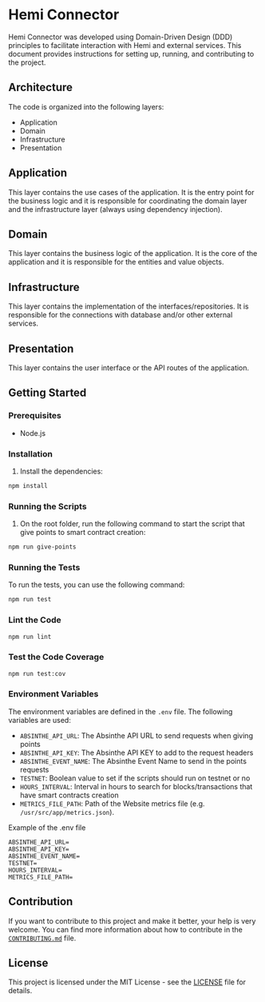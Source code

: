 # Hemi Connector

Hemi Connector was developed using Domain-Driven Design (DDD) principles to facilitate interaction with Hemi and external services. This document provides instructions for setting up, running, and contributing to the project.

## Architecture

The code is organized into the following layers:

- Application
- Domain
- Infrastructure
- Presentation

## Application

This layer contains the use cases of the application. It is the entry point for the business logic and it is responsible for coordinating the domain layer and the infrastructure layer (always using dependency injection).

## Domain

This layer contains the business logic of the application. It is the core of the application and it is responsible for the entities and value objects.

## Infrastructure

This layer contains the implementation of the interfaces/repositories. It is responsible for the connections with database and/or other external services.

## Presentation

This layer contains the user interface or the API routes of the application.

## Getting Started

### Prerequisites

- Node.js

### Installation

1. Install the dependencies:

```bash
npm install
```

### Running the Scripts

1. On the root folder, run the following command to start the script that give points to smart contract creation:

```bash
npm run give-points
```

### Running the Tests

To run the tests, you can use the following command:

```bash
npm run test
```

### Lint the Code

```bash
npm run lint
```

### Test the Code Coverage

```bash
npm run test:cov
```

### Environment Variables

The environment variables are defined in the `.env` file. The following variables are used:

- `ABSINTHE_API_URL`: The Absinthe API URL to send requests when giving points
- `ABSINTHE_API_KEY`: The Absinthe API KEY to add to the request headers
- `ABSINTHE_EVENT_NAME`: The Absinthe Event Name to send in the points requests
- `TESTNET`: Boolean value to set if the scripts should run on testnet or no
- `HOURS_INTERVAL`: Interval in hours to search for blocks/transactions that have smart contracts creation
- `METRICS_FILE_PATH`: Path of the Website metrics file (e.g. `/usr/src/app/metrics.json`).

Example of the .env file

```env
ABSINTHE_API_URL=
ABSINTHE_API_KEY=
ABSINTHE_EVENT_NAME=
TESTNET=
HOURS_INTERVAL=
METRICS_FILE_PATH=
```

## Contribution

If you want to contribute to this project and make it better, your help is very welcome.
You can find more information about how to contribute in the [`CONTRIBUTING.md`](https://github.com/hemilabs/.github/blob/main/CONTRIBUTING.md) file.

## License

This project is licensed under the MIT License - see the [LICENSE](./LICENSE) file for details.
